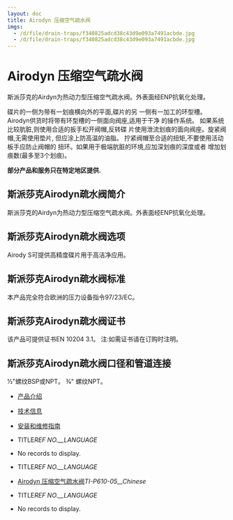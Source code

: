 ```yaml
---
layout: doc
title: Airodyn 压缩空气疏水阀
imgs:
  - /d/file/drain-traps/f340825adcd38c43d9e093a7491acbde.jpg
  - /d/file/drain-traps/f340825adcd38c43d9e093a7491acbde.jpg
---
```


# Airodyn 压缩空气疏水阀

斯派莎克的Airdyn为热动力型压缩空气疏水阀。外表面经ENP抗氧化处理。

碟片的一侧为带有一划痕横向外的平面,碟片的另 一侧有一加工的环型槽。 Airodyn供货时将带有环型槽的一侧面向阀座,适用于干净 的操作系统。 如果系统比较肮脏,则使用合适的扳手松开阀帽,反转碟 片使用泄流划痕的面向阀座。旋紧阀帽,无需使用垫片, 但应涂上防高温的油脂。 拧紧阀帽至合适的扭矩,不要使用活动板手应防止阀帽的 扭环。如果用于极端肮脏的环境,应加深划痕的深度或者 增加划痕数(最多至3个划痕)。

**部分产品和服务只在特定地区提供.**

## 斯派莎克Airodyn疏水阀简介

斯派莎克的Airdyn为热动力型压缩空气疏水阀。外表面经ENP抗氧化处理。

## 斯派莎克Airodyn疏水阀选项

Airody S可提供高精度碟片用于高洁净应用。

## 斯派莎克Airodyn疏水阀标准

本产品完全符合欧洲的压力设备指令97/23/EC。

## 斯派莎克Airodyn疏水阀证书

该产品可提供证书EN 10204 3.1。 注:如需证书请在订购时注明。

## 斯派莎克Airodyn疏水阀口径和管道连接

1⁄2"螺纹BSP或NPT。 3⁄4" 螺纹NPT。

- [产品介绍](<javascript:navactive(1);>)
- [技术信息](<javascript:navactive(2);>)
- [安装和维修指南](<javascript:navactive(3);>)

- TITLE*REF NO.\_\_LANGUAGE*
- No records to display.

- TITLE*REF NO.\_\_LANGUAGE*
- [Airodyn 压缩空气疏水阀](/d/pdf/TI-P610-05-Airodyn%20压缩空气疏水阀.pdf)_TI-P610-05\_\_Chinese_

- TITLE*REF NO.\_\_LANGUAGE*
- No records to display.
